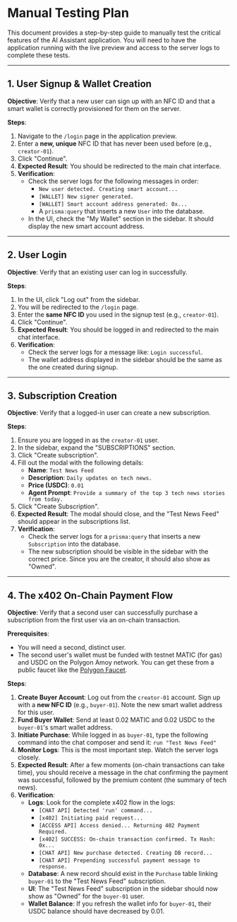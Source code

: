 # Manual Testing Plan

This document provides a step-by-step guide to manually test the critical features of the AI Assistant application. You will need to have the application running with the live preview and access to the server logs to complete these tests.

---

## 1. User Signup & Wallet Creation

**Objective**: Verify that a new user can sign up with an NFC ID and that a smart wallet is correctly provisioned for them on the server.

**Steps**:
1.  Navigate to the `/login` page in the application preview.
2.  Enter a **new, unique** NFC ID that has never been used before (e.g., `creator-01`).
3.  Click "Continue".
4.  **Expected Result**: You should be redirected to the main chat interface.
5.  **Verification**:
    *   Check the server logs for the following messages in order:
        *   `New user detected. Creating smart account...`
        *   `[WALLET] New signer generated.`
        *   `[WALLET] Smart account address generated: 0x...`
        *   A `prisma:query` that inserts a new `User` into the database.
    *   In the UI, check the "My Wallet" section in the sidebar. It should display the new smart account address.

---

## 2. User Login

**Objective**: Verify that an existing user can log in successfully.

**Steps**:
1.  In the UI, click "Log out" from the sidebar.
2.  You will be redirected to the `/login` page.
3.  Enter the **same NFC ID** you used in the signup test (e.g., `creator-01`).
4.  Click "Continue".
5.  **Expected Result**: You should be logged in and redirected to the main chat interface.
6.  **Verification**:
    *   Check the server logs for a message like: `Login successful`.
    *   The wallet address displayed in the sidebar should be the same as the one created during signup.

---

## 3. Subscription Creation

**Objective**: Verify that a logged-in user can create a new subscription.

**Steps**:
1.  Ensure you are logged in as the `creator-01` user.
2.  In the sidebar, expand the "SUBSCRIPTIONS" section.
3.  Click "Create subscription".
4.  Fill out the modal with the following details:
    *   **Name**: `Test News Feed`
    *   **Description**: `Daily updates on tech news.`
    *   **Price (USDC)**: `0.01`
    *   **Agent Prompt**: `Provide a summary of the top 3 tech news stories from today.`
5.  Click "Create Subscription".
6.  **Expected Result**: The modal should close, and the "Test News Feed" should appear in the subscriptions list.
7.  **Verification**:
    *   Check the server logs for a `prisma:query` that inserts a new `Subscription` into the database.
    *   The new subscription should be visible in the sidebar with the correct price. Since you are the creator, it should also show as "Owned".

---

## 4. The x402 On-Chain Payment Flow

**Objective**: Verify that a second user can successfully purchase a subscription from the first user via an on-chain transaction.

**Prerequisites**:
*   You will need a second, distinct user.
*   The second user's wallet must be funded with testnet MATIC (for gas) and USDC on the Polygon Amoy network. You can get these from a public faucet like the [Polygon Faucet](https://faucet.polygon.technology/).

**Steps**:
1.  **Create Buyer Account**: Log out from the `creator-01` account. Sign up with a **new NFC ID** (e.g., `buyer-01`). Note the new smart wallet address for this user.
2.  **Fund Buyer Wallet**: Send at least 0.02 MATIC and 0.02 USDC to the `buyer-01`'s smart wallet address.
3.  **Initiate Purchase**: While logged in as `buyer-01`, type the following command into the chat composer and send it: `run "Test News Feed"`
4.  **Monitor Logs**: This is the most important step. Watch the server logs closely.
5.  **Expected Result**: After a few moments (on-chain transactions can take time), you should receive a message in the chat confirming the payment was successful, followed by the premium content (the summary of tech news).
6.  **Verification**:
    *   **Logs**: Look for the complete x402 flow in the logs:
        *   `[CHAT API] Detected 'run' command...`
        *   `[x402] Initiating paid request...`
        *   `[ACCESS API] Access denied... Returning 402 Payment Required.`
        *   `[x402] SUCCESS: On-chain transaction confirmed. Tx Hash: 0x...`
        *   `[CHAT API] New purchase detected. Creating DB record...`
        *   `[CHAT API] Prepending successful payment message to response.`
    *   **Database**: A new record should exist in the `Purchase` table linking `buyer-01` to the "Test News Feed" subscription.
    *   **UI**: The "Test News Feed" subscription in the sidebar should now show as "Owned" for the `buyer-01` user.
    *   **Wallet Balance**: If you refresh the wallet info for `buyer-01`, their USDC balance should have decreased by 0.01.